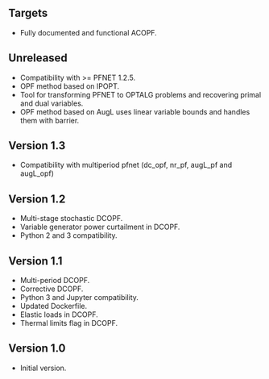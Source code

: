 Targets
-------
* Fully documented and functional ACOPF.

Unreleased
----------
* Compatibility with >= PFNET 1.2.5.
* OPF method based on IPOPT.
* Tool for transforming PFNET to OPTALG problems and recovering primal and dual variables.
* OPF method based on AugL uses linear variable bounds and handles them with barrier.

Version 1.3
-----------
* Compatibility with multiperiod pfnet (dc_opf, nr_pf, augL_pf and augL_opf)

Version 1.2
-----------
* Multi-stage stochastic DCOPF.
* Variable generator power curtailment in DCOPF.
* Python 2 and 3 compatibility.

Version 1.1
-----------
* Multi-period DCOPF.
* Corrective DCOPF.
* Python 3 and Jupyter compatibility.
* Updated Dockerfile.
* Elastic loads in DCOPF.
* Thermal limits flag in DCOPF.

Version 1.0
-----------
* Initial version.
